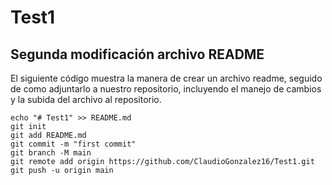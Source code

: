 # Test1
## Segunda modificación archivo README

El siguiente código muestra la manera de crear un archivo readme, seguido de como adjuntarlo a nuestro repositorio, incluyendo el manejo de cambios y la subida del archivo al repositorio.

```
echo "# Test1" >> README.md
git init
git add README.md
git commit -m "first commit"
git branch -M main
git remote add origin https://github.com/ClaudioGonzalez16/Test1.git
git push -u origin main
```

